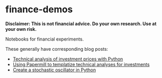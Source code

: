 # finance-demos

**Disclaimer: This is not financial advice. Do your own research. Use at your own risk.**

Notebooks for financial experiments.

These generally have corresponding blog posts:

- [Technical analysis of investment prices with Python](https://medium.com/wwblog/technical-analysis-of-investment-prices-with-python-fe44fcdbceea)
- [Using Papermill to templatize technical analyses for investments](https://medium.com/wwblog/using-papermill-to-auto-generate-technical-analyses-for-investments-19900e518f9e)
- [Create a stochastic oscillator in Python](https://medium.com/wwblog/create-a-stochastic-oscillator-in-python-a7da42473677)
